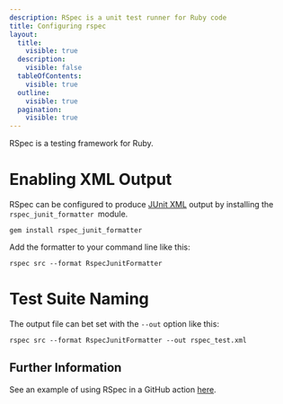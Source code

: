 ```yaml
---
description: RSpec is a unit test runner for Ruby code
title: Configuring rspec
layout:
  title:
    visible: true
  description:
    visible: false
  tableOfContents:
    visible: true
  outline:
    visible: true
  pagination:
    visible: true
---
```


RSpec is a testing framework for Ruby.

# Enabling XML Output
RSpec can be configured to produce [JUnit XML](https://github.com/testmoapp/junitxml) output by installing the `rspec_junit_formatter `module. 

```shell
gem install rspec_junit_formatter
```
Add the formatter to your command line like this:

```shell
rspec src --format RspecJunitFormatter
```


# Test Suite Naming

The output file can bet set with the `--out` option like this:

```undefined
rspec src --format RspecJunitFormatter --out rspec_test.xml
```


## Further Information
See an example of using RSpec in a GitHub action [here](https://github.com/trunk-io/flake-factory/blob/main/.github/workflows/ruby-tests.yaml#L22).


